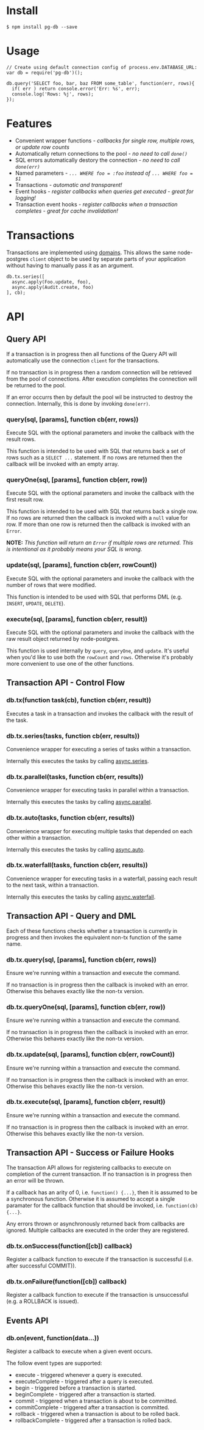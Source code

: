 # Install

    $ npm install pg-db --save

# Usage

    // Create using default connection config of process.env.DATABASE_URL:
    var db = require('pg-db')();

    db.query('SELECT foo, bar, baz FROM some_table', function(err, rows){
      if( err ) return console.error('Err: %s', err);
      console.log('Rows: %j', rows);
    });

# Features
* Convenient wrapper functions - *callbacks for single row, multiple rows, or update row counts*
* Automatically return connections to the pool - *no need to call `done()`*
* SQL errors automatically destory the connection - *no need to call `done(err)`*
* Named parameters - *`... WHERE foo = :foo` instead of `... WHERE foo = $1`*
* Transactions - *automatic and transparent!*
* Event hooks - *register callbacks when queries get executed - great for logging!*
* Transaction event hooks - *register callbacks when a transaction completes - great for cache invalidation!*

# Transactions
Transactions are implemented using [domains](http://nodejs.org/api/domain.html). This allows the same node-postgres `client` object to be used by separate parts of your application without having to manually pass it as an argument.

    db.tx.series([
      async.apply(Foo.update, foo),
      async.apply(Audit.create, foo)
    ], cb);

# API

## Query API
If a transaction is in progress then all functions of the Query API will automatically use the connection `client` for the transactions.

If no transaction is in progress then a random connection will be retrieved from the pool of connections. After execution completes the connection will be returned to the pool.

If an error occurrs then by default the pool wil be instructed to destroy the connection. Internally, this is done by invoking `done(err)`.


### query(sql, [params], function cb(err, rows))
Execute SQL with the optional parameters and invoke the callback with the result rows.

This function is intended to be used with SQL that returns back a set of rows such as a `SELECT ...` statement. If no rows are returned then the callback will be invoked with an empty array.

### queryOne(sql, [params], function cb(err, row))
Execute SQL with the optional parameters and invoke the callback with the first result row.

This function is intended to be used with SQL that returns back a single row. If no rows are returned then the callback is invoked with a `null` value for row. If more than one row is returned then the callback is invoked with an `Error`.

__NOTE:__ *This function will return an `Error` if multiple rows are returned. This is intentional as it probably means your SQL is wrong.*

### update(sql, [params], function cb(err, rowCount))
Execute SQL with the optional parameters and invoke the callback with the number of rows that were modified.

This function is intended to be used with SQL that performs DML (e.g. `INSERT`, `UPDATE`, `DELETE`).

### execute(sql, [params], function cb(err, result))
Execute SQL with the optional parameters and invoke the callback with the raw result object returned by node-postgres.

This function is used internally by `query`, `queryOne`, and `update`. It's useful when you'd like to use both the `rowCount` and `rows`. Otherwise it's probably more convenient to use one of the other functions.

## Transaction API - Control Flow

### db.tx(function task(cb), function cb(err, result))
Executes a task in a transaction and invokes the callback with the result of the task.

### db.tx.series(tasks, function cb(err, results))
Convenience wrapper for executing a series of tasks within a transaction.

Internally this executes the tasks by calling [async.series](https://github.com/caolan/async#seriestasks-callback).

### db.tx.parallel(tasks, function cb(err, results))
Convenience wrapper for executing tasks in parallel within a transaction.

Internally this executes the tasks by calling [async.parallel](https://github.com/caolan/async#parallel).

### db.tx.auto(tasks, function cb(err, results))
Convenience wrapper for executing multiple tasks that depended on each other within a transaction.

Internally this executes the tasks by calling [async.auto](https://github.com/caolan/async#auto).

### db.tx.waterfall(tasks, function cb(err, results))
Convenience wrapper for executing tasks in a waterfall, passing each result to the next task, within a transaction.

Internally this executes the tasks by calling [async.waterfall](https://github.com/caolan/async#waterfall).

## Transaction API - Query and DML
Each of these functions checks whether a transaction is currently in progress and then invokes the equivalent non-tx function of the same name.

### db.tx.query(sql, [params], function cb(err, rows))
Ensure we're running within a transaction and execute the command.

If no transaction is in progress then the callback is invoked with an error. Otherwise this behaves exactly like the non-tx version.

### db.tx.queryOne(sql, [params], function cb(err, row))
Ensure we're running within a transaction and execute the command.

If no transaction is in progress then the callback is invoked with an error. Otherwise this behaves exactly like the non-tx version.

### db.tx.update(sql, [params], function cb(err, rowCount))
Ensure we're running within a transaction and execute the command.

If no transaction is in progress then the callback is invoked with an error. Otherwise this behaves exactly like the non-tx version.

### db.tx.execute(sql, [params], function cb(err, result))
Ensure we're running within a transaction and execute the command.

If no transaction is in progress then the callback is invoked with an error. Otherwise this behaves exactly like the non-tx version.

## Transaction API - Success or Failure Hooks
The transaction API allows for registering callbacks to execute on completion of the current transaction. If no transaction is in progress then an error will be thrown.

If a callback has an arity of 0, i.e. `function() {...}`, then it is assumed to be a synchronous function.
Otherwise it is assumed to accept a single paramater for the callback function that should be invoked, i.e. `function(cb) {...}`.

Any errors thrown or asynchronously returned back from callbacks are ignored.
Multiple callbacks are executed in the order they are registered.

### db.tx.onSuccess(function([cb]) callback)
Register a callback function to execute if the transaction is successful (i.e. after successful COMMIT)).

### db.tx.onFailure(function([cb]) callback)
Register a callback function to execute if the transaction is unsuccessful (e.g. a ROLLBACK is issued).

## Events API
### db.on(event, function(data...))
Register a callback to execute when a given event occurs.

The follow event types are supported:

* execute - triggered whenever a query is executed.
* executeComplete - triggered after a query is executed.
* begin - triggered before a transaction is started.
* beginComplete - triggered after a transaction is started.
* commit - triggered when a transaction is about to be committed.
* commitComplete - triggered after a transaction is committed.
* rollback - triggered when a transaction is about to be rolled back.
* rollbackComplete - triggered after a transaction is rolled back.


